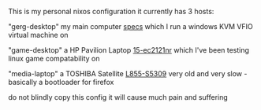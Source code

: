 
This is my personal nixos configuration
it currently has 3 hosts:

"gerg-desktop" my main computer [specs](https://pcpartpicker.com/list/DVkMk9)
which I run a windows KVM VFIO virtual machine on

"game-desktop" a HP Pavilion Laptop [15-ec2121nr](https://support.hp.com/us-en/document/c07918617#AbT0)
which I've been testing linux game compatability on

"media-laptop" a TOSHIBA Satellite [L855-S5309](https://fo-stage-03.icecat.biz/us/p/toshiba/pskfuu-008049/satellite-notebooks-l855-s5309-18316794.html)
very old and very slow -basically a bootloader for firefox


do not blindly copy this config it will cause much pain and suffering
